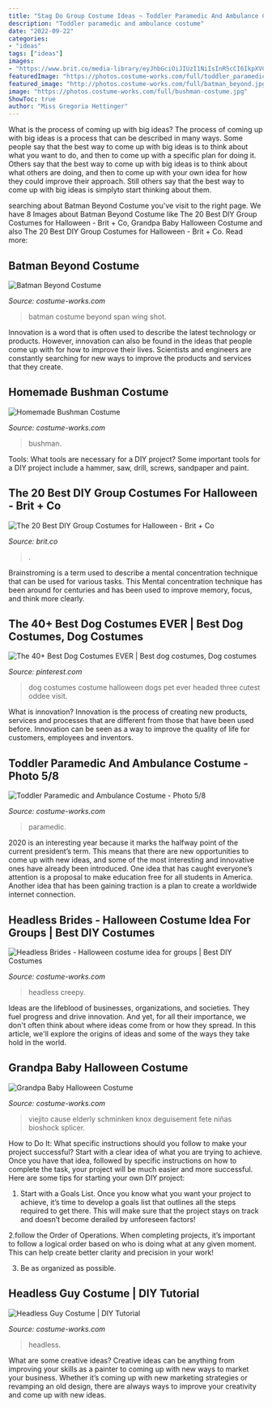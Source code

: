 ```yaml
---
title: "Stag Do Group Costume Ideas ~ Toddler Paramedic And Ambulance Costume"
description: "Toddler paramedic and ambulance costume"
date: "2022-09-22"
categories:
- "ideas"
tags: ["ideas"]
images:
- "https://www.brit.co/media-library/eyJhbGciOiJIUzI1NiIsInR5cCI6IkpXVCJ9.eyJpbWFnZSI6Imh0dHBzOi8vYXNzZXRzLnJibC5tcy8yMTAzNTI4MS9vcmlnaW4uanBnIiwiZXhwaXJlc19hdCI6MTYzMTczNTY5Nn0.F3VKNQOhID47SL0LvwC9dCvUXWw3WaGHD09ARMknSEo/image.jpg?width=1500&amp;coordinates=132%2C0%2C132%2C0&amp;height=2000"
featuredImage: "https://photos.costume-works.com/full/toddler_paramedic_and_ambulance4.jpg"
featured_image: "http://photos.costume-works.com/full/batman_beyond.jpg"
image: "https://photos.costume-works.com/full/bushman-costume.jpg"
ShowToc: true
author: "Miss Gregoria Hettinger"
---
```



What is the process of coming up with big ideas?
The process of coming up with big ideas is a process that can be described in many ways. Some people say that the best way to come up with big ideas is to think about what you want to do, and then to come up with a specific plan for doing it. Others say that the best way to come up with big ideas is to think about what others are doing, and then to come up with your own idea for how they could improve their approach. Still others say that the best way to come up with big ideas is simplyto start thinking about them.

	

		
searching about Batman Beyond Costume you've visit to the right page. We have 8 Images about Batman Beyond Costume like The 20 Best DIY Group Costumes for Halloween - Brit + Co, Grandpa Baby Halloween Costume and also The 20 Best DIY Group Costumes for Halloween - Brit + Co. Read more:
		
    
## Batman Beyond Costume

<img loading=lazy src="http://photos.costume-works.com/full/batman_beyond.jpg" onerror="this.onerror=null;this.src='https://tse1.mm.bing.net/th?id=OIP.46bcYVJQpGe1mdbg4YkK_wHaKv&amp;pid=15.1';" alt="Batman Beyond Costume">

_Source: costume-works.com_

>batman costume beyond span wing shot. 

	

Innovation is a word that is often used to describe the latest technology or products. However, innovation can also be found in the ideas that people come up with for how to improve their lives. Scientists and engineers are constantly searching for new ways to improve the products and services that they create.

    
## Homemade Bushman Costume

<img loading=lazy src="https://photos.costume-works.com/full/bushman-costume.jpg" onerror="this.onerror=null;this.src='https://tse1.mm.bing.net/th?id=OIP.oHzZ0zFzlyGq1S0ALo7ObQHaPC&amp;pid=15.1';" alt="Homemade Bushman Costume">

_Source: costume-works.com_

>bushman. 

	

Tools: What tools are necessary for a DIY project?
Some important tools for a DIY project include a hammer, saw, drill, screws, sandpaper and paint.

    
## The 20 Best DIY Group Costumes For Halloween - Brit + Co

<img loading=lazy src="https://www.brit.co/media-library/eyJhbGciOiJIUzI1NiIsInR5cCI6IkpXVCJ9.eyJpbWFnZSI6Imh0dHBzOi8vYXNzZXRzLnJibC5tcy8yMTAzNTI4MS9vcmlnaW4uanBnIiwiZXhwaXJlc19hdCI6MTYzMTczNTY5Nn0.F3VKNQOhID47SL0LvwC9dCvUXWw3WaGHD09ARMknSEo/image.jpg?width=1500&amp;coordinates=132%2C0%2C132%2C0&amp;height=2000" onerror="this.onerror=null;this.src='https://tse4.mm.bing.net/th?id=OIP.6TDpClID0Vzk11WJrVPXxgHaJ4&amp;pid=15.1';" alt="The 20 Best DIY Group Costumes for Halloween - Brit + Co">

_Source: brit.co_

>. 

	

Brainstroming is a term used to describe a mental concentration technique that can be used for various tasks. This Mental concentration technique has been around for centuries and has been used to improve memory, focus, and think more clearly.

    
## The 40+ Best Dog Costumes EVER | Best Dog Costumes, Dog Costumes

<img loading=lazy src="https://i.pinimg.com/736x/66/96/2a/66962a2179014bf5767d287c01dd9d67--costume-ideas-dog-costumes.jpg" onerror="this.onerror=null;this.src='https://tse2.mm.bing.net/th?id=OIP.-XtBOZidVIbbH5JWwuz5WQHaLG&amp;pid=15.1';" alt="The 40+ Best Dog Costumes EVER | Best dog costumes, Dog costumes">

_Source: pinterest.com_

>dog costumes costume halloween dogs pet ever headed three cutest oddee visit. 

	

What is innovation?
Innovation is the process of creating new products, services and processes that are different from those that have been used before. Innovation can be seen as a way to improve the quality of life for customers, employees and inventors.

    
## Toddler Paramedic And Ambulance Costume - Photo 5/8

<img loading=lazy src="https://photos.costume-works.com/full/toddler_paramedic_and_ambulance4.jpg" onerror="this.onerror=null;this.src='https://tse1.mm.bing.net/th?id=OIP.3KYg4Kx0dnJcu8pr4ojsEQHaLH&amp;pid=15.1';" alt="Toddler Paramedic and Ambulance Costume - Photo 5/8">

_Source: costume-works.com_

>paramedic. 

	

2020 is an interesting year because it marks the halfway point of the current president’s term. This means that there are new opportunities to come up with new ideas, and some of the most interesting and innovative ones have already been introduced. One idea that has caught everyone’s attention is a proposal to make education free for all students in America. Another idea that has been gaining traction is a plan to create a worldwide internet connection.

    
## Headless Brides - Halloween Costume Idea For Groups | Best DIY Costumes

<img loading=lazy src="https://photos.costume-works.com/full/headless_brides.jpg" onerror="this.onerror=null;this.src='https://tse2.mm.bing.net/th?id=OIP.36mCZJkzOJEJjwXdDGry_wHaNu&amp;pid=15.1';" alt="Headless Brides - Halloween costume idea for groups | Best DIY Costumes">

_Source: costume-works.com_

>headless creepy. 

	

Ideas are the lifeblood of businesses, organizations, and societies. They fuel progress and drive innovation. And yet, for all their importance, we don't often think about where ideas come from or how they spread. In this article, we'll explore the origins of ideas and some of the ways they take hold in the world.

    
## Grandpa Baby Halloween Costume

<img loading=lazy src="https://photos.costume-works.com/full/grandpa_baby.jpg" onerror="this.onerror=null;this.src='https://tse3.mm.bing.net/th?id=OIP.63YTiB69MFR9PfmiiggGTgHaJ3&amp;pid=15.1';" alt="Grandpa Baby Halloween Costume">

_Source: costume-works.com_

>viejito cause elderly schminken knox deguisement fete niñas bioshock splicer. 

	

How to Do It: What specific instructions should you follow to make your project successful?
Start with a clear idea of what you are trying to achieve. Once you have that idea, followed by specific instructions on how to complete the task, your project will be much easier and more successful. Here are some tips for starting your own DIY project:
1. Start with a Goals List. Once you know what you want your project to achieve, it’s time to develop a goals list that outlines all the steps required to get there. This will make sure that the project stays on track and doesn’t become derailed by unforeseen factors!

2.follow the Order of Operations. When completing projects, it’s important to follow a logical order based on who is doing what at any given moment. This can help create better clarity and precision in your work!

3. Be as organized as possible.

    
## Headless Guy Costume | DIY Tutorial

<img loading=lazy src="https://photos.costume-works.com/full/headless_guy1.jpg" onerror="this.onerror=null;this.src='https://tse2.mm.bing.net/th?id=OIP.CoTNw93HpGRHld4dyH_PmgHaNK&amp;pid=15.1';" alt="Headless Guy Costume | DIY Tutorial">

_Source: costume-works.com_

>headless. 

	

What are some creative ideas?
Creative ideas can be anything from improving your skills as a painter to coming up with new ways to market your business. Whether it’s coming up with new marketing strategies or revamping an old design, there are always ways to improve your creativity and come up with new ideas.

